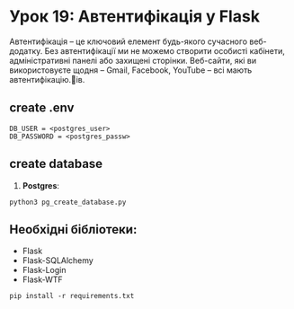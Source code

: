 # Урок 19: Автентифікація у Flask


Автентифікація – це ключовий елемент будь-якого сучасного веб-додатку. Без автентифікації ми не можемо створити особисті кабінети, адміністративні панелі або захищені сторінки. Веб-сайти, які ви використовуєте щодня – Gmail, Facebook, YouTube – всі мають автентифікацію.🚀ів.

## create .env

    DB_USER = <postgres_user>
    DB_PASSWORD = <postgres_passw>

## create database

1) **Postgres**: 
```
python3 pg_create_database.py
```


## Необхідні бібліотеки:
 - Flask
 - Flask-SQLAlchemy
 - Flask-Login
 - Flask-WTF

`pip install -r requirements.txt`
